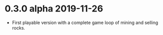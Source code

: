 0.3.0 alpha 2019-11-26
======================

* First playable version with a complete game loop of mining and selling rocks.
